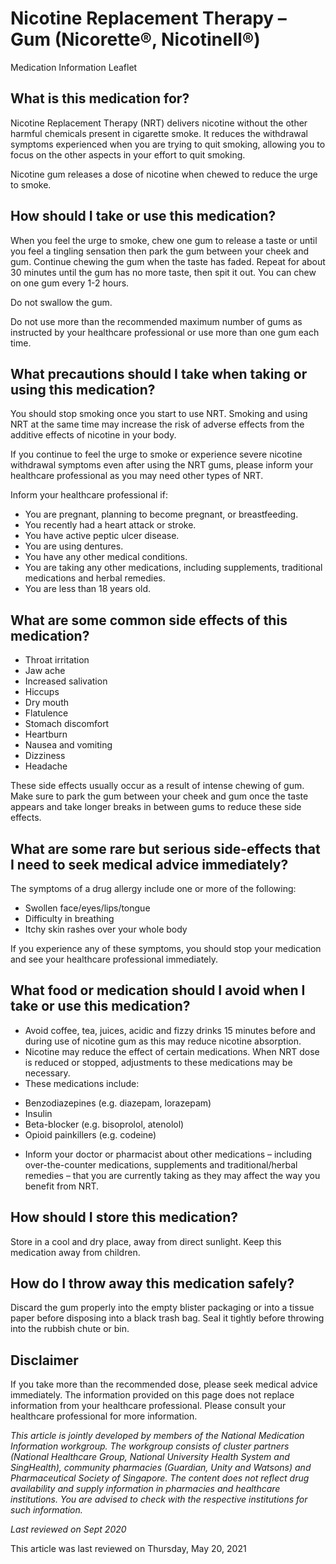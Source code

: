 # Nicotine Replacement Therapy – Gum (Nicorette®, Nicotinell®)

Medication Information Leaflet

What is this medication for?
----------------------------

Nicotine Replacement Therapy (NRT) delivers nicotine without the other harmful chemicals present in cigarette smoke. It reduces the withdrawal symptoms experienced when you are trying to quit smoking, allowing you to focus on the other aspects in your effort to quit smoking.

Nicotine gum releases a dose of nicotine when chewed to reduce the urge to smoke.

How should I take or use this medication?
-----------------------------------------

When you feel the urge to smoke, chew one gum to release a taste or until you feel a tingling sensation then park the gum between your cheek and gum. Continue chewing the gum when the taste has faded. Repeat for about 30 minutes until the gum has no more taste, then spit it out. You can chew on one gum every 1-2 hours.

Do not swallow the gum.

Do not use more than the recommended maximum number of gums as instructed by your healthcare professional or use more than one gum each time.

What precautions should I take when taking or using this medication?
--------------------------------------------------------------------

You should stop smoking once you start to use NRT. Smoking and using NRT at the same time may increase the risk of adverse effects from the additive effects of nicotine in your body.

If you continue to feel the urge to smoke or experience severe nicotine withdrawal symptoms even after using the NRT gums, please inform your healthcare professional as you may need other types of NRT.

Inform your healthcare professional if:

* You are pregnant, planning to become pregnant, or breastfeeding.
* You recently had a heart attack or stroke.
* You have active peptic ulcer disease.
* You are using dentures.
* You have any other medical conditions.
* You are taking any other medications, including supplements, traditional medications and herbal remedies.
* You are less than 18 years old.

What are some common side effects of this medication?
-----------------------------------------------------

* Throat irritation
* Jaw ache
* Increased salivation
* Hiccups
* Dry mouth
* Flatulence
* Stomach discomfort
* Heartburn
* Nausea and vomiting
* Dizziness
* Headache

These side effects usually occur as a result of intense chewing of gum. Make sure to park the gum between your cheek and gum once the taste appears and take longer breaks in between gums to reduce these side effects.

What are some rare but serious side-effects that I need to seek medical advice immediately?
-------------------------------------------------------------------------------------------

The symptoms of a drug allergy include one or more of the following:

* Swollen face/eyes/lips/tongue
* Difficulty in breathing
* Itchy skin rashes over your whole body

If you experience any of these symptoms, you should stop your medication and see your healthcare professional immediately.

  

What food or medication should I avoid when I take or use this medication?
--------------------------------------------------------------------------

* Avoid coffee, tea, juices, acidic and fizzy drinks 15 minutes before and during use of nicotine gum as this may reduce nicotine absorption.
* Nicotine may reduce the effect of certain medications. When NRT dose is reduced or stopped, adjustments to these medications may be necessary.
* These medications include:

+ Benzodiazepines (e.g. diazepam, lorazepam)
+ Insulin
+ Beta-blocker (e.g. bisoprolol, atenolol)
+ Opioid painkillers (e.g. codeine)

* Inform your doctor or pharmacist about other medications – including over-the-counter medications, supplements and traditional/herbal remedies – that you are currently taking as they may affect the way you benefit from NRT.

How should I store this medication?
-----------------------------------

Store in a cool and dry place, away from direct sunlight. Keep this medication away from children.

How do I throw away this medication safely?
-------------------------------------------

Discard the gum properly into the empty blister packaging or into a tissue paper before disposing into a black trash bag. Seal it tightly before throwing into the rubbish chute or bin.

Disclaimer
----------

If you take more than the recommended dose, please seek medical advice immediately. The information provided on this page does not replace information from your healthcare professional. Please consult your healthcare professional for more information.

*This article is jointly developed by members of the National Medication Information workgroup. The workgroup consists of cluster partners (National Healthcare Group, National University Health System and SingHealth), community pharmacies (Guardian, Unity and Watsons) and Pharmaceutical Society of Singapore. The content does not reflect drug availability and supply information in pharmacies and healthcare institutions. You are advised to check with the respective institutions for such information.*

*Last reviewed on Sept 2020*

This article was last reviewed on
Thursday, May 20, 2021